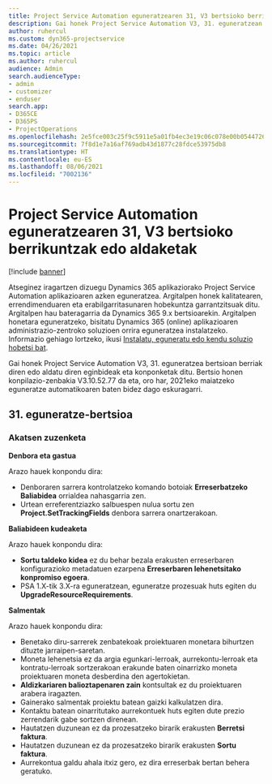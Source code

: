 ```yaml
---
title: Project Service Automation eguneratzearen 31, V3 bertsioko berrikuntzak edo aldaketak
description: Gai honek Project Service Automation V3, 31. eguneratzean erabilgarri dauden eginbideak eta konponketak ditu.
author: ruhercul
ms.custom: dyn365-projectservice
ms.date: 04/26/2021
ms.topic: article
ms.author: ruhercul
audience: Admin
search.audienceType:
- admin
- customizer
- enduser
search.app:
- D365CE
- D365PS
- ProjectOperations
ms.openlocfilehash: 2e5fce003c25f9c5911e5a01fb4ec3e19c06c078e00b054472699a522b9cd070
ms.sourcegitcommit: 7f8d1e7a16af769adb43d1877c28fdce53975db8
ms.translationtype: HT
ms.contentlocale: eu-ES
ms.lasthandoff: 08/06/2021
ms.locfileid: "7002136"
---
```

# <a name="whats-new-or-changed-in-project-service-automation-update-release-31-v3"></a>Project Service Automation eguneratzearen 31, V3 bertsioko berrikuntzak edo aldaketak

[!include [banner](../includes/psa-now-project-operations.md)]

Atseginez iragartzen dizuegu Dynamics 365 aplikaziorako Project Service Automation aplikazioaren azken eguneratzea. Argitalpen honek kalitatearen, errendimenduaren eta erabilgarritasunaren hobekuntza garrantzitsuak ditu. Argitalpen hau bateragarria da Dynamics 365 9.x bertsioarekin. Argitalpen honetara eguneratzeko, bisitatu Dynamics 365 (online) aplikazioaren administrazio-zentroko soluzioen orrira eguneratzea instalatzeko. Informazio gehiago lortzeko, ikusi [Instalatu, eguneratu edo kendu soluzio hobetsi bat](/power-platform/admin/install-remove-preferred-solution).

Gai honek Project Service Automation V3, 31. eguneratzea bertsioan berriak diren edo aldatu diren eginbideak eta konponketak ditu. Bertsio honen konpilazio-zenbakia V3.10.52.77 da eta, oro har, 2021eko maiatzeko eguneratze automatikoaren baten bidez dago eskuragarri.

## <a name="update-release-31"></a>31. eguneratze-bertsioa

### <a name="bug-fixes"></a>Akatsen zuzenketa

**Denbora eta gastua**

Arazo hauek konpondu dira:

- Denboraren sarrera kontrolatzeko komando botoiak **Erreserbatzeko Baliabidea** orrialdea nahasgarria zen.
- Urtean erreferentziazko salbuespen nulua sortu zen **Project.SetTrackingFields** denbora sarrera onartzerakoan.

**Baliabideen kudeaketa**

Arazo hauek konpondu dira:

- **Sortu taldeko kidea** ez du behar bezala erakusten erreserbaren konfigurazioko metadatuen ezarpena **Erreserbaren lehenetsitako konpromiso egoera**.
- PSA 1.X-tik 3.X-ra eguneratzean, eguneratze prozesuak huts egiten du **UpgradeResourceRequirements**.


**Salmentak**

Arazo hauek konpondu dira:

- Benetako diru-sarrerek zenbatekoak proiektuaren monetara bihurtzen dituzte jarraipen-saretan.
- Moneta lehenetsia ez da argia egunkari-lerroak, aurrekontu-lerroak eta kontratu-lerroak sortzerakoan erakunde baten oinarrizko moneta proiektuaren moneta desberdina den agertokietan.
- **Aldizkariaren balioztapenaren zain** kontsultak ez du proiektuaren arabera iragazten.
- Gainerako salmentak proiektu batean gaizki kalkulatzen dira.
- Kontaktu batean oinarritutako aurrekontuek huts egiten dute prezio zerrendarik gabe sortzen direnean.
- Hautatzen duzunean ez da prozesatzeko birarik erakusten **Berretsi faktura**.
- Hautatzen duzunean ez da prozesatzeko birarik erakusten **Sortu faktura**.
- Aurrekontua galdu ahala itxiz gero, ez dira erreserbak bertan behera geratuko.







